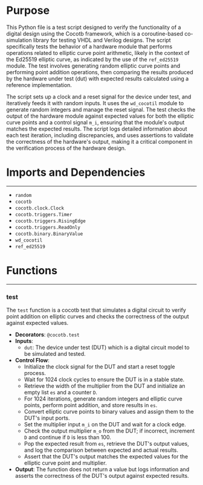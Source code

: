 # Purpose
This Python file is a test script designed to verify the functionality of a digital design using the Cocotb framework, which is a coroutine-based co-simulation library for testing VHDL and Verilog designs. The script specifically tests the behavior of a hardware module that performs operations related to elliptic curve point arithmetic, likely in the context of the Ed25519 elliptic curve, as indicated by the use of the `ref_ed25519` module. The test involves generating random elliptic curve points and performing point addition operations, then comparing the results produced by the hardware under test (dut) with expected results calculated using a reference implementation.

The script sets up a clock and a reset signal for the device under test, and iteratively feeds it with random inputs. It uses the `wd_cocotil` module to generate random integers and manage the reset signal. The test checks the output of the hardware module against expected values for both the elliptic curve points and a control signal `m_i`, ensuring that the module's output matches the expected results. The script logs detailed information about each test iteration, including discrepancies, and uses assertions to validate the correctness of the hardware's output, making it a critical component in the verification process of the hardware design.
# Imports and Dependencies

---
- `random`
- `cocotb`
- `cocotb.clock.Clock`
- `cocotb.triggers.Timer`
- `cocotb.triggers.RisingEdge`
- `cocotb.triggers.ReadOnly`
- `cocotb.binary.BinaryValue`
- `wd_cocotil`
- `ref_ed25519`


# Functions

---
### test<!-- {{#callable:firedancer/src/wiredancer/sim/ed25519_point_add/test.test}} -->
The `test` function is a cocotb test that simulates a digital circuit to verify point addition on elliptic curves and checks the correctness of the output against expected values.
- **Decorators**: `@cocotb.test`
- **Inputs**:
    - `dut`: The device under test (DUT) which is a digital circuit model to be simulated and tested.
- **Control Flow**:
    - Initialize the clock signal for the DUT and start a reset toggle process.
    - Wait for 1024 clock cycles to ensure the DUT is in a stable state.
    - Retrieve the width of the multiplier from the DUT and initialize an empty list `es` and a counter `D`.
    - For 1024 iterations, generate random integers and elliptic curve points, perform point addition, and store results in `es`.
    - Convert elliptic curve points to binary values and assign them to the DUT's input ports.
    - Set the multiplier input `m_i` on the DUT and wait for a clock edge.
    - Check the output multiplier `m_o` from the DUT; if incorrect, increment `D` and continue if `D` is less than 100.
    - Pop the expected result from `es`, retrieve the DUT's output values, and log the comparison between expected and actual results.
    - Assert that the DUT's output matches the expected values for the elliptic curve point and multiplier.
- **Output**: The function does not return a value but logs information and asserts the correctness of the DUT's output against expected results.


